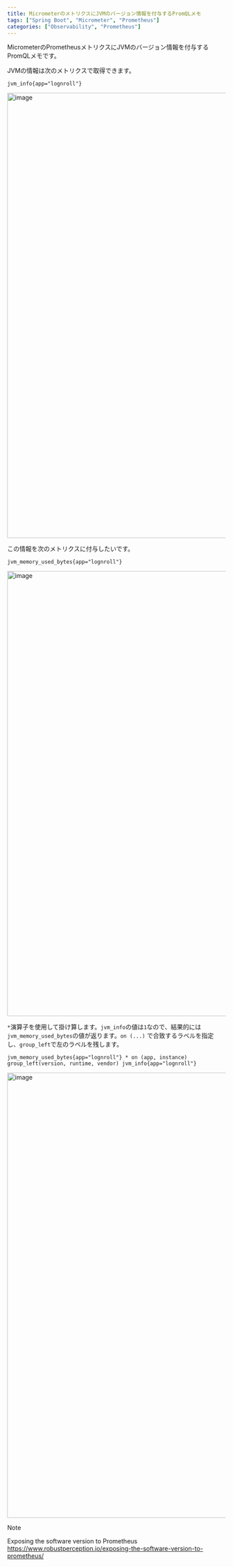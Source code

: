 ```yaml
---
title: MicrometerのメトリクスにJVMのバージョン情報を付与するPromQLメモ
tags: ["Spring Boot", "Micrometer", "Prometheus"]
categories: ["Observability", "Prometheus"]
---
```


MicrometerのPrometheusメトリクスにJVMのバージョン情報を付与するPromQLメモです。

JVMの情報は次のメトリクスで取得できます。

```
jvm_info{app="lognroll"}
```

<img width="1024" alt="image" src="https://github.com/making/blog.ik.am/assets/106908/de467cb9-3876-4a1c-a820-d08d3448eff5">


この情報を次のメトリクスに付与したいです。

```
jvm_memory_used_bytes{app="lognroll"}
```


<img width="1024" alt="image" src="https://github.com/making/blog.ik.am/assets/106908/f84629b4-1369-4dc8-8187-97968c3dc6dd">


`*`演算子を使用して掛け算します。`jvm_info`の値は`1`なので、結果的には`jvm_memory_used_bytes`の値が返ります。`on (...)` で合致するラベルを指定し、`group_left`で左のラベルを残します。

```
jvm_memory_used_bytes{app="lognroll"} * on (app, instance) group_left(version, runtime, vendor) jvm_info{app="lognroll"}
```

<img width="1024" alt="image" src="https://github.com/making/blog.ik.am/assets/106908/52fe1974-5d91-47e7-80a7-c4013cdf1a53">

> [!NOTE]
> Exposing the software version to Prometheus
> https://www.robustperception.io/exposing-the-software-version-to-prometheus/